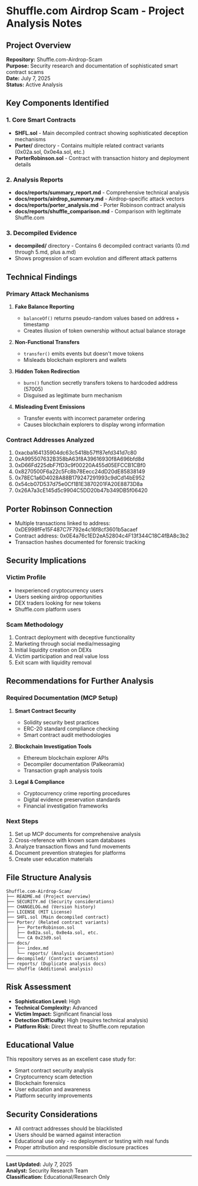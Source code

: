 # Shuffle.com Airdrop Scam - Project Analysis Notes

## Project Overview
**Repository:** Shuffle.com-Airdrop-Scam  
**Purpose:** Security research and documentation of sophisticated smart contract scams  
**Date:** July 7, 2025  
**Status:** Active Analysis  

## Key Components Identified

### 1. Core Smart Contracts
- **SHFL.sol** - Main decompiled contract showing sophisticated deception mechanisms
- **Porter/** directory - Contains multiple related contract variants (0x02a.sol, 0x0e4a.sol, etc.)
- **PorterRobinson.sol** - Contract with transaction history and deployment details

### 2. Analysis Reports
- **docs/reports/summary_report.md** - Comprehensive technical analysis
- **docs/reports/airdrop_summary.md** - Airdrop-specific attack vectors
- **docs/reports/porter_analysis.md** - Porter Robinson contract analysis
- **docs/reports/shuffle_comparison.md** - Comparison with legitimate Shuffle.com

### 3. Decompiled Evidence
- **decompiled/** directory - Contains 6 decompiled contract variants (0.md through 5.md, plus a.md)
- Shows progression of scam evolution and different attack patterns

## Technical Findings

### Primary Attack Mechanisms
1. **Fake Balance Reporting**
   - `balanceOf()` returns pseudo-random values based on address + timestamp
   - Creates illusion of token ownership without actual balance storage

2. **Non-Functional Transfers**
   - `transfer()` emits events but doesn't move tokens
   - Misleads blockchain explorers and wallets

3. **Hidden Token Redirection**
   - `burn()` function secretly transfers tokens to hardcoded address (57005)
   - Disguised as legitimate burn mechanism

4. **Misleading Event Emissions**
   - Transfer events with incorrect parameter ordering
   - Causes blockchain explorers to display wrong information

### Contract Addresses Analyzed
1. 0xacba164135904dc63c5418b57ff87efd341d7c80
2. 0xA995507632B358bA63f8A39616930f8A696bfd8d
3. 0xD66Fd225dbF7fD3c9f00220A455d05EFCCB1CBf0
4. 0x8270500F6a22c5Fc8b78Eecc24dD20dE85838149
5. 0x78EC1a6D4028A88B179247291993c9dCd14bE952
6. 0x54cb07D537d75e0Cf1B1E3870201FA20E8873D8a
7. 0x26A7a3cE145d5c9904C5DD20b47b349DB5f06420

## Porter Robinson Connection
- Multiple transactions linked to address: 0xDE998fFe15F487C7F792e4c16f8cf3601b5acaef
- Contract address: 0x0E4a76c1ED2eA52804c4F13f344C18C4fBA8c3b2
- Transaction hashes documented for forensic tracking

## Security Implications

### Victim Profile
- Inexperienced cryptocurrency users
- Users seeking airdrop opportunities
- DEX traders looking for new tokens
- Shuffle.com platform users

### Scam Methodology
1. Contract deployment with deceptive functionality
2. Marketing through social media/messaging
3. Initial liquidity creation on DEXs
4. Victim participation and real value loss
5. Exit scam with liquidity removal

## Recommendations for Further Analysis

### Required Documentation (MCP Setup)
1. **Smart Contract Security**
   - Solidity security best practices
   - ERC-20 standard compliance checking
   - Smart contract audit methodologies

2. **Blockchain Investigation Tools**
   - Ethereum blockchain explorer APIs
   - Decompiler documentation (Palkeoramix)
   - Transaction graph analysis tools

3. **Legal & Compliance**
   - Cryptocurrency crime reporting procedures
   - Digital evidence preservation standards
   - Financial investigation frameworks

### Next Steps
1. Set up MCP documents for comprehensive analysis
2. Cross-reference with known scam databases
3. Analyze transaction flows and fund movements
4. Document prevention strategies for platforms
5. Create user education materials

## File Structure Analysis
```
Shuffle.com-Airdrop-Scam/
├── README.md (Project overview)
├── SECURITY.md (Security considerations)
├── CHANGELOG.md (Version history)
├── LICENSE (MIT License)
├── SHFL.sol (Main decompiled contract)
├── Porter/ (Related contract variants)
│   ├── PorterRobinson.sol
│   ├── 0x02a.sol, 0x0e4a.sol, etc.
│   └── CA 0x23d9.sol
├── docs/
│   ├── index.md
│   └── reports/ (Analysis documentation)
├── decompiled/ (Contract variants)
├── reports/ (Duplicate analysis docs)
└── shuffle (Additional analysis)
```

## Risk Assessment
- **Sophistication Level:** High
- **Technical Complexity:** Advanced
- **Victim Impact:** Significant financial loss
- **Detection Difficulty:** High (requires technical analysis)
- **Platform Risk:** Direct threat to Shuffle.com reputation

## Educational Value
This repository serves as an excellent case study for:
- Smart contract security analysis
- Cryptocurrency scam detection
- Blockchain forensics
- User education and awareness
- Platform security improvements

## Security Considerations
- All contract addresses should be blacklisted
- Users should be warned against interaction
- Educational use only - no deployment or testing with real funds
- Proper attribution and responsible disclosure practices

---
**Last Updated:** July 7, 2025  
**Analyst:** Security Research Team  
**Classification:** Educational/Research Only
